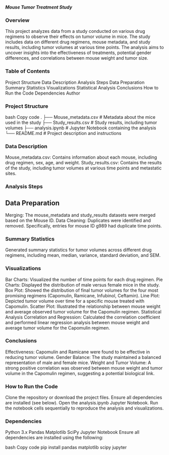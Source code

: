 ##### Mouse Tumor Treatment Study
### Overview
This project analyzes data from a study conducted on various drug regimens to observe their effects on tumor volume in mice. The study includes data on different drug regimens, mouse metadata, and study results, including tumor volumes at various time points. The analysis aims to uncover insights into the effectiveness of treatments, potential gender differences, and correlations between mouse weight and tumor size.

### Table of Contents
Project Structure
Data Description
Analysis Steps
Data Preparation
Summary Statistics
Visualizations
Statistical Analysis
Conclusions
How to Run the Code
Dependencies
Author
### Project Structure
bash
Copy code
.
├── Mouse_metadata.csv      # Metadata about the mice used in the study
├── Study_results.csv       # Study results, including tumor volumes
├── analysis.ipynb          # Jupyter Notebook containing the analysis
└── README.md               # Project description and instructions
### Data Description
Mouse_metadata.csv: Contains information about each mouse, including drug regimen, sex, age, and weight.
Study_results.csv: Contains the results of the study, including tumor volumes at various time points and metastatic sites.
### Analysis Steps
## Data Preparation
Merging: The mouse_metadata and study_results datasets were merged based on the Mouse ID.
Data Cleaning: Duplicates were identified and removed. Specifically, entries for mouse ID g989 had duplicate time points.
### Summary Statistics
Generated summary statistics for tumor volumes across different drug regimens, including mean, median, variance, standard deviation, and SEM.
### Visualizations
Bar Charts: Visualized the number of time points for each drug regimen.
Pie Charts: Displayed the distribution of male versus female mice in the study.
Box Plot: Showed the distribution of final tumor volumes for the four most promising regimens (Capomulin, Ramicane, Infubinol, Ceftamin).
Line Plot: Depicted tumor volume over time for a specific mouse treated with Capomulin.
Scatter Plot: Illustrated the relationship between mouse weight and average observed tumor volume for the Capomulin regimen.
Statistical Analysis
Correlation and Regression: Calculated the correlation coefficient and performed linear regression analysis between mouse weight and average tumor volume for the Capomulin regimen.
### Conclusions
Effectiveness: Capomulin and Ramicane were found to be effective in reducing tumor volume.
Gender Balance: The study maintained a balanced representation of male and female mice.
Weight and Tumor Volume: A strong positive correlation was observed between mouse weight and tumor volume in the Capomulin regimen, suggesting a potential biological link.
### How to Run the Code
Clone the repository or download the project files.
Ensure all dependencies are installed (see below).
Open the analysis.ipynb Jupyter Notebook.
Run the notebook cells sequentially to reproduce the analysis and visualizations.
### Dependencies
Python 3.x
Pandas
Matplotlib
SciPy
Jupyter Notebook
Ensure all dependencies are installed using the following:

bash
Copy code
pip install pandas matplotlib scipy jupyter


